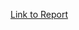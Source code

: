 [Link to Report](https://github.com/kwoeser/regression-house-prices/blob/main/House%20Price%20Prediction%20with%20Regression.pdf)
